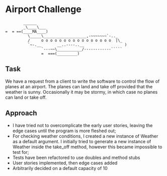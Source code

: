 Airport Challenge
=================

```
        ______
        _\____\___
=  = ==(____MA____)
          \_____\___________________,-~~~~~~~`-.._
          /     o o o o o o o o o o o o o o o o  |\_
          `~-.__       __..----..__                  )
                `---~~\___________/------------`````
                =  ===(_________)

```

Task
-----

We have a request from a client to write the software to control the flow of planes at an airport. The planes can land and take off provided that the weather is sunny. Occasionally it may be stormy, in which case no planes can land or take off.

Approach
---------

* I have tried not to overcomplicate the early user stories, leaving the edge cases until the program is more fleshed out;
* For checking weather conditions, I created a new instance of Weather as a default argument. I initially tried to generate a new instance of Weather inside the take_off method, however this became impossible to test for;
* Tests have been refactored to use doubles and method stubs
* User stories implemented, then edge cases added
* Arbitrarily decided on a default capacity of 10
